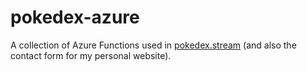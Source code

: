 # pokedex-azure

A collection of Azure Functions used in [pokedex.stream](https://www.pokedex.stream/) (and also the contact form for my personal website).

